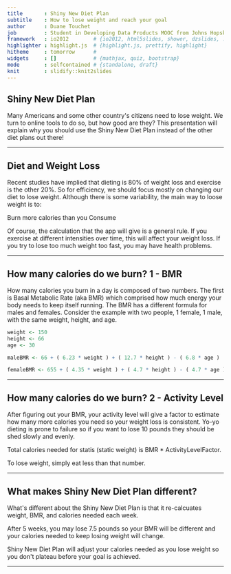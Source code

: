 ```yaml
---
title       : Shiny New Diet Plan
subtitle    : How to lose weight and reach your goal
author      : Duane Touchet
job         : Student in Developing Data Products MOOC from Johns Hopskins
framework   : io2012        # {io2012, html5slides, shower, dzslides, ...}
highlighter : highlight.js  # {highlight.js, prettify, highlight}
hitheme     : tomorrow      # 
widgets     : []            # {mathjax, quiz, bootstrap}
mode        : selfcontained # {standalone, draft}
knit        : slidify::knit2slides
---
```


## Shiny New Diet Plan

Many Americans and some other country's citizens need to lose weight.
We turn to online tools to do so, but how good are they?
This presentation will explain why you should use the Shiny New Diet Plan
instead of the other diet plans out there!

--- 

## Diet and Weight Loss

Recent studies have implied that dieting is 80% of weight loss and exercise is the other 20%.
So for efficiency, we should focus mostly on changing our diet to lose weight.
Although there is some variability, the main way to loose weight is to:

Burn more calories than you Consume

Of course, the calculation that the app will give is a general rule. If you exercise at different intensities over time, this will affect your weight loss. If you try to lose too much weight too fast, you may have health problems.

--- 

## How many calories do we burn? 1 - BMR

How many calories you burn in a day is composed of two numbers.
The first is Basal Metabolic Rate (aka BMR) which comprised how much energy your
body needs to keep itself running. The BMR has a different formula for males and females.
Consider the example with two people, 1 female, 1 male, with the same weight, height, and age.



```r
weight <- 150
height <- 66
age <- 30

maleBMR <- 66 + ( 6.23 * weight ) + ( 12.7 * height ) - ( 6.8 * age )

femaleBMR <- 655 + ( 4.35 * weight ) + ( 4.7 * height ) - ( 4.7 * age )
```

---

## How many calories do we burn? 2 - Activity Level

After figuring out your BMR, your activity level will give a factor to estimate how many more calories you need so your weight loss is consistent. Yo-yo dieting is prone to failure so if you want to lose 10 pounds they should be shed slowly and evenly.

Total calories needed for statis (static weight) is BMR * ActivityLevelFactor.

To lose weight, simply eat less than that number.

---

## What makes Shiny New Diet Plan different?

What's different about the Shiny New Diet Plan is that it re-calcuates weight, BMR, and calories needed each week.

After 5 weeks, you may lose 7.5 pounds so your BMR will be different and your calories needed to keep losing weight will change.

Shiny New Diet Plan will adjust your calories needed as you lose weight so you don't plateau before your goal is achieved.

---



